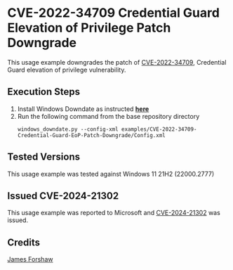 # CVE-2022-34709 Credential Guard Elevation of Privilege Patch Downgrade

This usage example downgrades the patch of [CVE-2022-34709](https://msrc.microsoft.com/update-guide/vulnerability/CVE-2022-34709), Credential Guard elevation of privilege vulnerability.

## Execution Steps
1. Install Windows Downdate as instructed [**here**](../../README.md)
2. Run the following command from the base repository directory
    ```
    windows_downdate.py --config-xml examples/CVE-2022-34709-Credential-Guard-EoP-Patch-Downgrade/Config.xml
    ```

## Tested Versions
This usage example was tested against Windows 11 21H2 (22000.2777)

## Issued CVE-2024-21302
This usage example was reported to Microsoft and [CVE-2024-21302](https://msrc.microsoft.com/update-guide/vulnerability/CVE-2024-21302) was issued.

## Credits
[James Forshaw](https://x.com/tiraniddo)